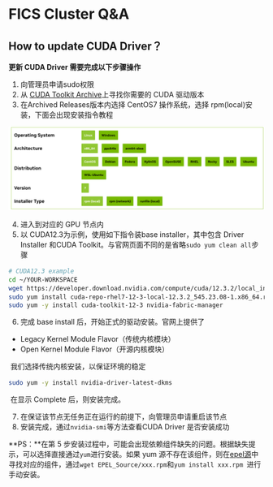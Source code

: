 # FICS Cluster Q&A

## How to update CUDA Driver？

**更新 CUDA Driver 需要完成以下步骤操作**

1. 向管理员申请sudo权限
2. 从 [CUDA Toolkit Archive](https://developer.nvidia.com/cuda-toolkit-archive)上寻找你需要的 CUDA 驱动版本
3. 在Archived Releases版本内选择 CentOS7 操作系统，选择 rpm(local)安装，下面会出现安装指令教程

![FICS Overview](img/QA-CUDA-PlatformSelect.png)

4. 进入到对应的 GPU 节点内
5. 以 CUDA12.3为示例，使用如下指令装base installer，其中包含 Driver Installer 和CUDA Toolkit。与官网页面不同的是省略`sudo yum clean all`步骤

```bash
# CUDA12.3 example
cd ~/YOUR-WORKSPACE
wget https://developer.download.nvidia.com/compute/cuda/12.3.2/local_installers/cuda-repo-rhel7-12-3-local-12.3.2_545.23.08-1.x86_64.rpm
sudo yum install cuda-repo-rhel7-12-3-local-12.3.2_545.23.08-1.x86_64.rpm
sudo yum -y install cuda-toolkit-12-3 nvidia-fabric-manager
```

6. 完成 base install 后，开始正式的驱动安装。官网上提供了

- Legacy Kernel Module Flavor（传统内核模块）
- Open Kernel Module Flavor（开源内核模块）

​	我们选择传统内核安装，以保证环境的稳定

```bash
sudo yum -y install nvidia-driver-latest-dkms
```

​	在显示 Complete 后，则安装完成。

7. 在保证该节点无任务正在运行的前提下，向管理员申请重启该节点
8. 安装完成，通过`nvidia-smi`等方法查看CUDA Driver 是否安装成功

**PS：**在第 5 步安装过程中，可能会出现依赖组件缺失的问题。根据缺失提示，可以选择直接通过`yum`进行安装。如果 yum 源不存在该组件，则在[epel源](https://archives.fedoraproject.org/pub/archive/epel/7/x86_64/Packages/)中寻找对应的组件，通过`wget EPEL_Source/xxx.rpm`和`yum install xxx.rpm `进行手动安装。

